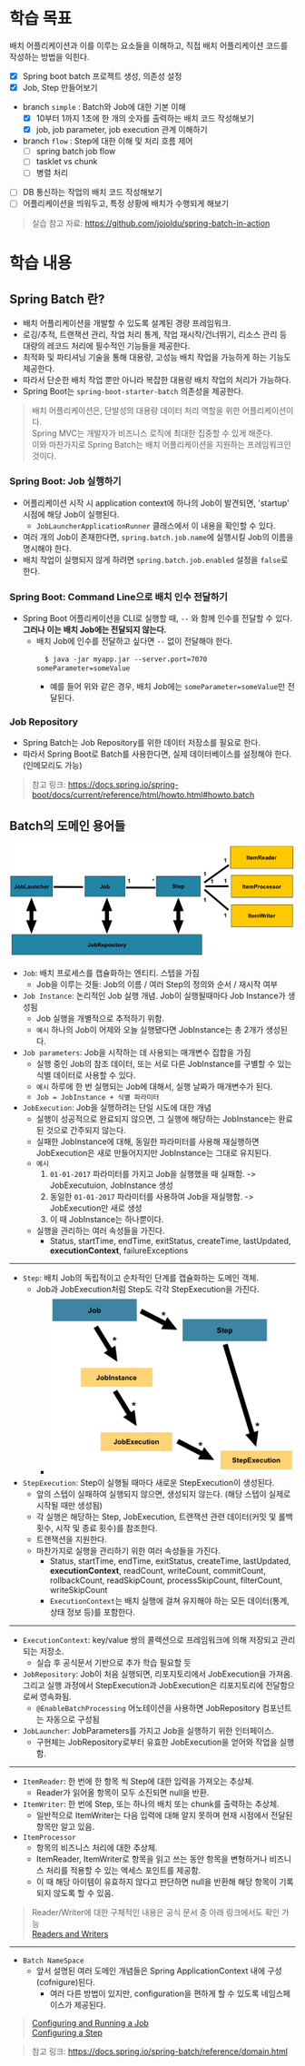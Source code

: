 # 학습 목표
배치 어플리케이션과 이를 이루는 요소들을 이해하고, 직접 배치 어플리케이션 코드를 작성하는 방법을 익힌다.  
- [x] Spring boot batch 프로젝트 생성, 의존성 설정
- [x] Job, Step 만들어보기
- branch `simple` : Batch와 Job에 대한 기본 이해
  - [x] 10부터 1까지 1초에 한 개의 숫자를 출력하는 배치 코드 작성해보기
  - [x] job, job parameter, job execution 관계 이해하기
- branch `flow` : Step에 대한 이해 및 처리 흐름 제어
  - [ ] spring batch job flow 
  - [ ] tasklet vs chunk
  - [ ] 병렬 처리
- [ ] DB 통신하는 작업의 배치 코드 작성해보기
- [ ] 어플리케이션을 띄워두고, 특정 상황에 배치가 수행되게 해보기

> 실습 참고 자료: https://github.com/jojoldu/spring-batch-in-action  

# 학습 내용

## Spring Batch 란?

- 배치 어플리케이션을 개발할 수 있도록 설계된 경량 프레임워크.  
- 로깅/추적, 트랜잭션 관리, 작업 처리 통계, 작업 재시작/건너뛰기, 리소스 관리 등 대량의 레코드 처리에 필수적인 기능들을 제공한다.
- 최적화 및 파티셔닝 기술을 통해 대용량, 고성능 배치 작업을 가능하게 하는 기능도 제공한다.
- 따라서 단순한 배치 작업 뿐만 아니라 복잡한 대용량 배치 작업의 처리가 가능하다.
- Spring Boot는 `spring-boot-starter-batch` 의존성을 제공한다.
> 배치 어플리케이션은, 단발성의 대용량 데이터 처리 역할을 위한 어플리케이션이다.  
> Spring MVC는 개발자가 비즈니스 로직에 최대한 집중할 수 있게 해준다.  
> 이와 마찬가지로 Spring Batch는 배치 어플리케이션을 지원하는 프레임워크인 것이다. 

### Spring Boot: Job 실행하기
  - 어플리케이션 시작 시 application context에 하나의 Job이 발견되면, 'startup' 시점에 해당 Job이 실행된다.
    - `JobLauncherApplicationRunner` 클래스에서 이 내용을 확인할 수 있다.
  - 여러 개의 Job이 존재한다면, `spring.batch.job.name`에 실행시킬 Job의 이름을 명시해야 한다.
  - 배치 작업이 실행되지 않게 하려면 `spring.batch.job.enabled` 설정을 `false`로 한다.

### Spring Boot: Command Line으로 배치 인수 전달하기
- Spring Boot 어플리케이션을 CLI로 실행할 때, `--` 와 함께 인수를 전달할 수 있다. **그러나 이는 배치 Job에는 전달되지 않는다.**
  - 배치 Job에 인수를 전달하고 싶다면 `--` 없이 전달해야 한다.
    ```shell
      $ java -jar myapp.jar --server.port=7070 someParameter=someValue
    ```
    - 예를 들어 위와 같은 경우, 배치 Job에는 `someParameter=someValue`만 전달된다.

### Job Repository
- Spring Batch는 Job Repository를 위한 데이터 저장소를 필요로 한다.
- 따라서 Spring Boot로 Batch를 사용한다면, 실제 데이터베이스를 설정해야 한다. (인메모리도 가능)

> 참고 링크: https://docs.spring.io/spring-boot/docs/current/reference/html/howto.html#howto.batch

## Batch의 도메인 용어들

![img.png](img.png)

- `Job`: 배치 프로세스를 캡슐화하는 엔티티. 스텝을 가짐
  - Job을 이루는 것들: Job의 이름 / 여러 Step의 정의와 순서 / 재시작 여부
- `Job Instance`: 논리적인 Job 실행 개념. Job이 실행될때마다 Job Instance가 생성됨
  - Job 실행을 개별적으로 추적하기 위함.
  - `예시` 하나의 Job이 어제와 오늘 실행됐다면 JobInstance는 총 2개가 생성된다.
- `Job parameters`: Job을 시작하는 데 사용되는 매개변수 집합을 가짐
  - 실행 중인 Job의 참조 데이터, 또는 서로 다른 JobInstance를 구별할 수 있는 식별 데이터로 사용할 수 있다.
  - `예시` 하루에 한 번 실행되는 Job에 대해서, 실행 날짜가 매개변수가 된다.
  - `Job = JobInstance + 식별 파라미터`
- `JobExecution`: Job을 실행하려는 단일 시도에 대한 개념
  - 실행이 성공적으로 완료되지 않으면, 그 실행에 해당하는 JobInstance는 완료된 것으로 간주되지 않는다.
  - 실패한 JobInstance에 대해, 동일한 파라미터를 사용해 재실행하면 JobExecution은 새로 만들어지지만 JobInstance는 그대로 유지된다. 
  - `예시` 
    1. `01-01-2017` 파라미터를 가지고 Job을 실행했을 때 실패함. -> JobExecutuion, JobInstance 생성
    2. 동일한 `01-01-2017` 파라미터를 사용하여 Job을 재실행함. -> JobExecution만 새로 생성
    3. 이 때 JobInstance는 하나뿐이다.
  - 실행을 관리하는 여러 속성들을 가진다.
    - Status, startTime, endTime, exitStatus, createTime, lastUpdated, **executionContext**, failureExceptions
-----
- `Step`: 배치 Job의 독립적이고 순차적인 단계를 캡슐화하는 도메인 객체.
  - Job과 JobExecution처럼 Step도 각각 StepExecution을 가진다.
    - ![img_1.png](img_1.png)
- `StepExecution`: Step이 실행될 때마다 새로운 StepExecution이 생성된다.
  - 앞의 스텝이 실패하여 실행되지 않으면, 생성되지 않는다. (해당 스텝이 실제로 시작될 때만 생성됨)
  - 각 실행은 해당하는 Step, JobExecution, 트랜잭션 관련 데이터(커밋 및 롤백 횟수, 시작 및 종료 횟수)를 참조한다.
  - 트랜잭션을 지원한다.
  - 마찬가지로 실행을 관리하기 위한 여러 속성들을 가진다.
    - Status, startTime, endTime, exitStatus, createTime, lastUpdated, **executionContext**, readCount, writeCount, commitCount, rollbackCount, readSkipCount, processSkipCount, filterCount, writeSkipCount
    - `ExecutionContext`는 배치 실행에 걸쳐 유지해야 하는 모든 데이터(통계, 상태 정보 등)를 포함한다.
-----
- `ExecutionContext`: key/value 쌍의 콜렉션으로 프레임워크에 의해 저장되고 관리되는 저장소.
  - 실습 후 공식문서 기반으로 추가 학습 필요할 듯 
- `JobRepository`: Job이 처음 실행되면, 리포지토리에서 JobExecution을 가져옴. 그리고 실행 과정에서 StepExecution과 JobExecution은 리포지토리에 전달함으로써 영속화됨.
  - `@EnableBatchProcessing` 어노테이션을 사용하면 JobRepository 컴포넌트는 자동으로 구성됨
- `JobLauncher`: JobParameters를 가지고 Job을 실행하기 위한 인터페이스.
  - 구현체는 JobRepository로부터 유효한 JobExecution을 얻어와 작업을 실행함.
-----
- `ItemReader`: 한 번에 한 항목 씩 Step에 대한 입력을 가져오는 추상체.
  - Reader가 읽어올 항목이 모두 소진되면 null을 반환.
- `ItemWriter`: 한 번에 Step, 또는 하나의 배치 또는 chunk를 출력하는 추상체.
  - 일반적으로 ItemWriter는 다음 입력에 대해 알지 못하며 현재 시점에서 전달된 항목만 알고 있음.
- `ItemProcessor`
  - 항목의 비즈니스 처리에 대한 추상체.
  - ItemReader, ItemWriter로 항목을 읽고 쓰는 동안 항목을 변형하거나 비즈니스 처리를 적용할 수 있는 액세스 포인트를 제공함.
  - 이 때 해당 아이템이 유효하지 않다고 판단하면 null을 반환해 해당 항목이 기록되지 않도록 할 수 있음.
> Reader/Writer에 대한 구체적인 내용은 공식 문서 중 아래 링크에서도 확인 가능  
> [Readers and Writers](https://docs.spring.io/spring-batch/reference/readersAndWriters.html)
-----
- `Batch NameSpace`
  - 앞서 설명된 여러 도메인 개념들은 Spring ApplicationContext 내에 구성(cofnigure)된다.
    - 여러 다른 방법이 있지만, configuration을 편하게 할 수 있도록 네임스페이스가 제공된다.
> [Configuring and Running a Job](https://docs.spring.io/spring-batch/reference/job.html)  
> [Configuring a Step](https://docs.spring.io/spring-batch/reference/step.html)  

> 참고 링크: https://docs.spring.io/spring-batch/reference/domain.html

